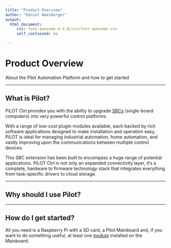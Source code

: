 ```yaml
---
title: "Product Overview"
author: "Daniel Amesberger"
output: 
  html_document:
     css: font-awesome-4.4.0/css/font-awesome.css
     self_contained: no

---
```


# Product Overview
<p class="subtitle">About the Pilot Automation Platform and how to get started</p>

---

## What is Pilot?


PiLOT Ctrl provides you with the ability to upgrade [SBCs](https://en.wikipedia.org/wiki/Single-board_computer) (single-board computers) into very powerful control platforms.

With a range of low-cost plugin modules available, each backed by rich software applications designed to make installation and operation easy, PiLOT is ideal for managing industrial automation, home automation, and vastly improving upon the communications between multiple control devices.

This SBC extension has been built to encompass a huge range of potential applications. PiLOT Ctrl is not only an expanded connectivity layer, it’s a complete, hardware to firmware technology stack that integrates everything from task-specific drivers to cloud storage.

---

## Why should I use Pilot?

---

## How do I get started?

All you need is a Raspberry Pi with a SD card, a Pilot Mainboard and, if you want to do something useful, at least one [module](docs/modules/module_overview.md) installed on the Mainboard.